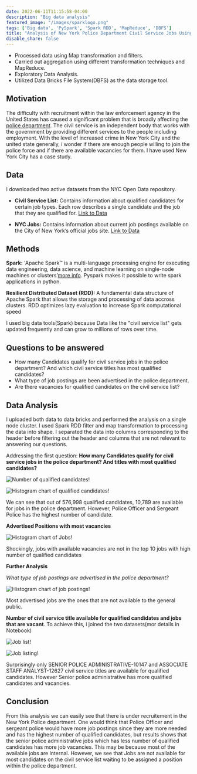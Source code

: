 ```yaml
---
date: 2022-06-11T11:15:58-04:00
description: "Big data analysis"
featured_image: "/images/sparklogo.png"
tags: ['Big data', 'PySpark', 'Spark RDD', 'MapReduce', 'DBFS']
title: "Analysis of New York Police Department Civil Service Jobs Using Spark"
disable_share: false
---
```

- Processed data using Map transformation and filters.
- Carried out aggregation using different transformation techniques and MapReduce.
- Exploratory Data Analysis.
- Utilized Data Bricks File System(DBFS) as the data storage tool.



## Motivation

The difficulty with recruitment within the law enforcement agency in the United States has caused a significant problem that is broadly affecting the [police department](https://www.foxnews.com/us/us-police-departments-cops-job-recruitment-anti-cop-climate). The civil service is an independent body that works with the government by providing different services to the people including employment. With the level of increased crime in New York City and the united state generally, i wonder if there are enough people willing to join the police force and if there are available vacancies for them. I have used New York City has a case study. 

## Data

I downloaded two active datasets from the NYC Open Data repository.

- **Civil Service List:** Contains information about qualified candidates for certain job types. Each row describes a single candidate and the job that they are qualified for. 
[Link to Data](https://data.cityofnewyork.us/City-Government/Civil-Service-List-Active-/vx8i-nprf)

- **NYC Jobs:** Contains information about current job postings available on the City of New York’s official jobs site.
[Link to Data](https://data.cityofnewyork.us/City-Government/NYC-Jobs/pda4-rgn4/data)

## Methods

**Spark:** 'Apache Spark™ is a multi-language processing engine for executing data engineering, data science, and machine learning on single-node machines or clusters’[more info](https://spark.apache.org/). Pyspark makes it possible to write spark applications in python.

**Resilient Distributed Dataset (RDD):** A fundamental data structure of Apache Spark that allows the storage and processing of data accross clusters. RDD optimizes lazy evaluation to increase Spark computational speed

I used big data tools(Spark) because Data like the "civil service list" gets updated frequently and can grow to millions of rows over time.

## Questions to be answered

- How many Candidates qualify for civil service jobs in the police department? And which civil service titles has most qualified candidates?
- What type of job postings are been advertised in the police department.
- Are there vacancies for qualified candidates on the civil service list?

## Data Analysis

I uploaded both data to data bricks and performed the analysis on a single node cluster.
I used Spark RDD filter and map transformation to processing the data into shape. I separated the data into columns corresponding to the header before filtering out the header and columns that are not relevant to answering our questions.

Addressing the first question: **How many Candidates qualify for civil service jobs in the police department? And titles with most qualified candidates?**


![Number of qualified candidates!](/images/count2.png "fig1")


![Histogram chart of qualified candidates!](/images/fig33.png "fig2")

We can see that out of 576,998 qualified candidates, 10,789 are available for jobs in the police department. However, Police Officer and Sergeant Police has the highest number of candidate.

**Advertised Positions with most vacancies**

![Histogram chart of Jobs!](/images/fig4.png "fig4")

Shockingly, jobs with available vacancies are not in the top 10 jobs with high number of qualified candidates

**Further Analysis**
 
 *What type of job postings are advertised in the police department?*

![Histogram chart of job postings!](/images/fig2.png "fig3")

Most advertised jobs are the ones that are not available to the general public.

**Number of civil service title available for qualified candidates and jobs that are vacant**.
To achieve this, i joined the two datasets(mor details in Notebook)

![Job list!](/images/jobcount.png "fig4")

![Job listing!](/images/jobs.png "fig4")

Surprisingly only SENIOR POLICE
ADMINISTRATIVE-10147 and ASSOCIATE STAFF ANALYST-12627 civil service titles are available for qualified candidates. However Senior police administrative has more qualified candidates and vacancies.

## Conclusion

From this analysis we can easily see that there is under recruitement in the New York Police department. One would think that Police Officer and sergeant police would have more job postings since they are more needed and has the highest number of qualified candidates, but results shows that the senior police administrative jobs which has less number of qualified candidates has more job vacancies. This may be because most of the available jobs are internal. However, we see that Jobs are not available for most candidates on the civil service list waiting to be assigned a position within the police department. 
